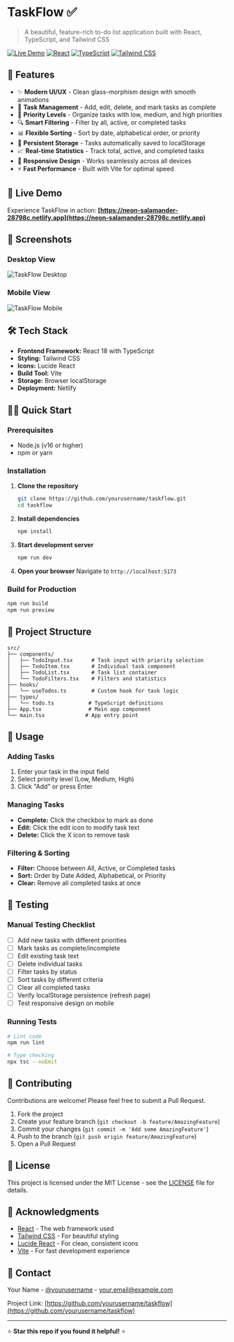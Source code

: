 # TaskFlow ✅

> A beautiful, feature-rich to-do list application built with React, TypeScript, and Tailwind CSS

[![Live Demo](https://img.shields.io/badge/Live-Demo-brightgreen?style=for-the-badge)](https://neon-salamander-28798c.netlify.app)
[![React](https://img.shields.io/badge/React-18-blue?style=for-the-badge&logo=react)](https://reactjs.org/)
[![TypeScript](https://img.shields.io/badge/TypeScript-5-blue?style=for-the-badge&logo=typescript)](https://www.typescriptlang.org/)
[![Tailwind CSS](https://img.shields.io/badge/Tailwind-CSS-38B2AC?style=for-the-badge&logo=tailwind-css)](https://tailwindcss.com/)

## 🌟 Features

- ✨ **Modern UI/UX** - Clean glass-morphism design with smooth animations
- 📝 **Task Management** - Add, edit, delete, and mark tasks as complete
- 🎯 **Priority Levels** - Organize tasks with low, medium, and high priorities
- 🔍 **Smart Filtering** - Filter by all, active, or completed tasks
- 📊 **Flexible Sorting** - Sort by date, alphabetical order, or priority
- 💾 **Persistent Storage** - Tasks automatically saved to localStorage
- 📈 **Real-time Statistics** - Track total, active, and completed tasks
- 📱 **Responsive Design** - Works seamlessly across all devices
- ⚡ **Fast Performance** - Built with Vite for optimal speed

## 🚀 Live Demo

Experience TaskFlow in action: **[https://neon-salamander-28798c.netlify.app](https://neon-salamander-28798c.netlify.app)**

## 📸 Screenshots

### Desktop View
![TaskFlow Desktop](https://via.placeholder.com/800x500/4F46E5/FFFFFF?text=TaskFlow+Desktop+View)

### Mobile View
![TaskFlow Mobile](https://via.placeholder.com/400x600/4F46E5/FFFFFF?text=TaskFlow+Mobile+View)

## 🛠️ Tech Stack

- **Frontend Framework:** React 18 with TypeScript
- **Styling:** Tailwind CSS
- **Icons:** Lucide React
- **Build Tool:** Vite
- **Storage:** Browser localStorage
- **Deployment:** Netlify

## 🏃‍♂️ Quick Start

### Prerequisites

- Node.js (v16 or higher)
- npm or yarn

### Installation

1. **Clone the repository**
   ```bash
   git clone https://github.com/yourusername/taskflow.git
   cd taskflow
   ```

2. **Install dependencies**
   ```bash
   npm install
   ```

3. **Start development server**
   ```bash
   npm run dev
   ```

4. **Open your browser**
   Navigate to `http://localhost:5173`

### Build for Production

```bash
npm run build
npm run preview
```

## 📁 Project Structure

```
src/
├── components/
│   ├── TodoInput.tsx      # Task input with priority selection
│   ├── TodoItem.tsx       # Individual task component
│   ├── TodoList.tsx       # Task list container
│   └── TodoFilters.tsx    # Filters and statistics
├── hooks/
│   └── useTodos.ts        # Custom hook for task logic
├── types/
│   └── todo.ts           # TypeScript definitions
├── App.tsx               # Main app component
└── main.tsx             # App entry point
```

## 🎯 Usage

### Adding Tasks
1. Enter your task in the input field
2. Select priority level (Low, Medium, High)
3. Click "Add" or press Enter

### Managing Tasks
- **Complete:** Click the checkbox to mark as done
- **Edit:** Click the edit icon to modify task text
- **Delete:** Click the X icon to remove task

### Filtering & Sorting
- **Filter:** Choose between All, Active, or Completed tasks
- **Sort:** Order by Date Added, Alphabetical, or Priority
- **Clear:** Remove all completed tasks at once

## 🧪 Testing

### Manual Testing Checklist

- [ ] Add new tasks with different priorities
- [ ] Mark tasks as complete/incomplete
- [ ] Edit existing task text
- [ ] Delete individual tasks
- [ ] Filter tasks by status
- [ ] Sort tasks by different criteria
- [ ] Clear all completed tasks
- [ ] Verify localStorage persistence (refresh page)
- [ ] Test responsive design on mobile

### Running Tests

```bash
# Lint code
npm run lint

# Type checking
npx tsc --noEmit
```

## 🤝 Contributing

Contributions are welcome! Please feel free to submit a Pull Request.

1. Fork the project
2. Create your feature branch (`git checkout -b feature/AmazingFeature`)
3. Commit your changes (`git commit -m 'Add some AmazingFeature'`)
4. Push to the branch (`git push origin feature/AmazingFeature`)
5. Open a Pull Request

## 📝 License

This project is licensed under the MIT License - see the [LICENSE](LICENSE) file for details.

## 🙏 Acknowledgments

- [React](https://reactjs.org/) - The web framework used
- [Tailwind CSS](https://tailwindcss.com/) - For beautiful styling
- [Lucide React](https://lucide.dev/) - For clean, consistent icons
- [Vite](https://vitejs.dev/) - For fast development experience

## 📧 Contact

Your Name - [@yourusername](https://twitter.com/yourusername) - your.email@example.com

Project Link: [https://github.com/yourusername/taskflow](https://github.com/yourusername/taskflow)

---

⭐ **Star this repo if you found it helpful!** ⭐